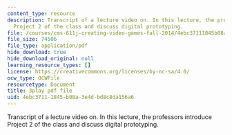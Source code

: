 ```yaml
---
content_type: resource
description: Transcript of a lecture video on. In this lecture, the professors introduce
  Project 2 of the class and discuss digital prototyping.
file: /courses/cms-611j-creating-video-games-fall-2014/4ebc37111845b08a3e4dbd8c8da156a6_dE-QgdrtzHw.pdf
file_size: 74506
file_type: application/pdf
hide_download: true
hide_download_original: null
learning_resource_types: []
license: https://creativecommons.org/licenses/by-nc-sa/4.0/
ocw_type: OCWFile
resourcetype: Document
title: 3play pdf file
uid: 4ebc3711-1845-b08a-3e4d-bd8c8da156a6
---
```

Transcript of a lecture video on. In this lecture, the professors introduce Project 2 of the class and discuss digital prototyping.